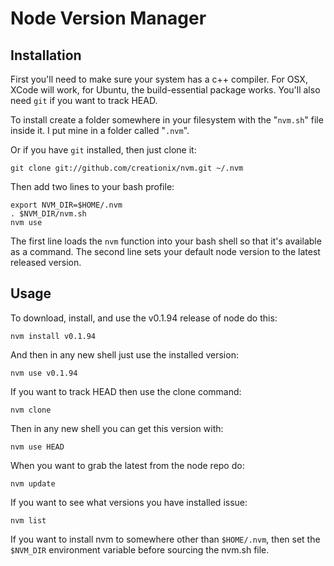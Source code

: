 # Node Version Manager

## Installation

First you'll need to make sure your system has a c++ compiler.  For OSX, XCode will work, for Ubuntu, the build-essential package works.  You'll also need `git` if you want to track HEAD.

To install create a folder somewhere in your filesystem with the "`nvm.sh`" file inside it.  I put mine in a folder called "`.nvm`".

Or if you have `git` installed, then just clone it:

    git clone git://github.com/creationix/nvm.git ~/.nvm

Then add two lines to your bash profile:

    export NVM_DIR=$HOME/.nvm
    . $NVM_DIR/nvm.sh
    nvm use

The first line loads the `nvm` function into your bash shell so that it's available as a command.  The second line sets your default node version to the latest released version.

## Usage

To download, install, and use the v0.1.94 release of node do this:

    nvm install v0.1.94

And then in any new shell just use the installed version:

    nvm use v0.1.94

If you want to track HEAD then use the clone command:

    nvm clone

Then in any new shell you can get this version with:

    nvm use HEAD

When you want to grab the latest from the node repo do:

    nvm update

If you want to see what versions you have installed issue:

    nvm list

If you want to install nvm to somewhere other than `$HOME/.nvm`, then set the `$NVM_DIR` environment variable before sourcing the nvm.sh file.
